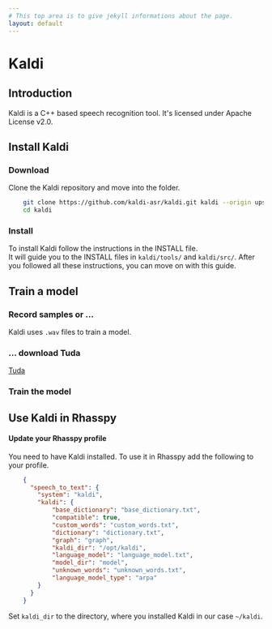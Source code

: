 ```yaml
---
# This top area is to give jekyll informations about the page.
layout: default
---
```


# Kaldi

## Introduction
Kaldi is a C++ based speech recognition tool. It's licensed under Apache License v2.0.

## Install Kaldi
### Download
Clone the Kaldi repository and move into the folder.
```bash
    git clone https://github.com/kaldi-asr/kaldi.git kaldi --origin upstream
    cd kaldi
```
### Install
To install Kaldi follow the instructions in the INSTALL file.  
It will guide you to the INSTALL files in `kaldi/tools/` and `kaldi/src/`. 
After you followed all these instructions, you can move on with this guide.

## Train a model
### Record samples or ...
Kaldi uses `.wav` files to train a model.
### ... download Tuda
[Tuda](https://github.com/uhh-lt/kaldi-tuda-de)
### Train the model

## Use Kaldi in Rhasspy
#### Update your Rhasspy profile
You need to have Kaldi installed.
To use it in Rhasspy add the following to your profile.
```json
    {
      "speech_to_text": {
        "system": "kaldi",
        "kaldi": {
            "base_dictionary": "base_dictionary.txt",
            "compatible": true,
            "custom_words": "custom_words.txt",
            "dictionary": "dictionary.txt",
            "graph": "graph",
            "kaldi_dir": "/opt/kaldi",
            "language_model": "language_model.txt",
            "model_dir": "model",
            "unknown_words": "unknown_words.txt",
            "language_model_type": "arpa"
        }
      }
    }
```
Set `kaldi_dir` to the directory, where you installed Kaldi in our case `~/kaldi`.
